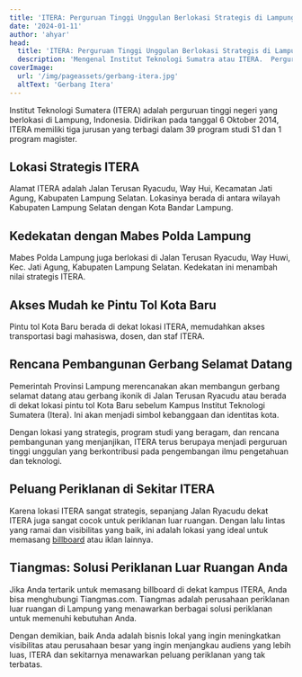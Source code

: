 ```yaml
---
title: 'ITERA: Perguruan Tinggi Unggulan Berlokasi Strategis di Lampung'
date: '2024-01-11'
author: 'ahyar'
head:
  title: 'ITERA: Perguruan Tinggi Unggulan Berlokasi Strategis di Lampung'
  description: 'Mengenal Institut Teknologi Sumatra atau ITERA.  Perguruan tinggi negeri berlokasi strategis di perbatasan kota Bandar Lampung dan Lampung selatan.'
coverImage:
  url: '/img/pageassets/gerbang-itera.jpg'
  altText: 'Gerbang Itera'
---
```

Institut Teknologi Sumatera (ITERA) adalah perguruan tinggi negeri yang berlokasi di Lampung, Indonesia. Didirikan pada tanggal 6 Oktober 2014, ITERA memiliki tiga jurusan yang terbagi dalam 39 program studi S1 dan 1 program magister.

## Lokasi Strategis ITERA
Alamat ITERA adalah Jalan Terusan Ryacudu, Way Hui, Kecamatan Jati Agung, Kabupaten Lampung Selatan. Lokasinya berada di antara wilayah Kabupaten Lampung Selatan dengan Kota Bandar Lampung.

## Kedekatan dengan Mabes Polda Lampung
Mabes Polda Lampung juga berlokasi di Jalan Terusan Ryacudu, Way Huwi, Kec. Jati Agung, Kabupaten Lampung Selatan. Kedekatan ini menambah nilai strategis ITERA.

## Akses Mudah ke Pintu Tol Kota Baru
Pintu tol Kota Baru berada di dekat lokasi ITERA, memudahkan akses transportasi bagi mahasiswa, dosen, dan staf ITERA.

## Rencana Pembangunan Gerbang Selamat Datang
Pemerintah Provinsi Lampung merencanakan akan membangun gerbang selamat datang atau gerbang ikonik di Jalan Terusan Ryacudu atau berada di dekat lokasi pintu tol Kota Baru sebelum Kampus Institut Teknologi Sumatera (Itera). Ini akan menjadi simbol kebanggaan dan identitas kota.

Dengan lokasi yang strategis, program studi yang beragam, dan rencana pembangunan yang menjanjikan, ITERA terus berupaya menjadi perguruan tinggi unggulan yang berkontribusi pada pengembangan ilmu pengetahuan dan teknologi.

## Peluang Periklanan di Sekitar ITERA
Karena lokasi ITERA sangat strategis, sepanjang Jalan Ryacudu dekat ITERA juga sangat cocok untuk periklanan luar ruangan. Dengan lalu lintas yang ramai dan visibilitas yang baik, ini adalah lokasi yang ideal untuk memasang [billboard](https://tiangmas.com/layanan/billboard) atau iklan lainnya.

## Tiangmas: Solusi Periklanan Luar Ruangan Anda
Jika Anda tertarik untuk memasang billboard di dekat kampus ITERA, Anda bisa menghubungi Tiangmas.com. Tiangmas adalah perusahaan periklanan luar ruangan di Lampung yang menawarkan berbagai solusi periklanan untuk memenuhi kebutuhan Anda.

Dengan demikian, baik Anda adalah bisnis lokal yang ingin meningkatkan visibilitas atau perusahaan besar yang ingin menjangkau audiens yang lebih luas, ITERA dan sekitarnya menawarkan peluang periklanan yang tak terbatas.